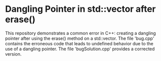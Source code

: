 # Dangling Pointer in std::vector after erase()
This repository demonstrates a common error in C++: creating a dangling pointer after using the erase() method on a std::vector.
The file 'bug.cpp' contains the erroneous code that leads to undefined behavior due to the use of a dangling pointer. The file 'bugSolution.cpp' provides a corrected version.